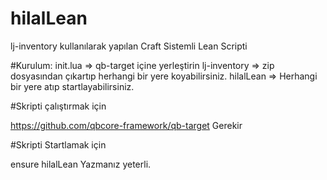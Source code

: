 # hilalLean
lj-inventory kullanılarak yapılan Craft Sistemli Lean Scripti

#Kurulum:
init.lua => qb-target içine yerleştirin
lj-inventory => zip dosyasından çıkartıp herhangi bir yere koyabilirsiniz.
hilalLean => Herhangi bir yere atıp startlayabilirsiniz.

#Skripti çalıştırmak için

https://github.com/qbcore-framework/qb-target
Gerekir

#Skripti Startlamak için 

ensure hilalLean Yazmanız yeterli.
